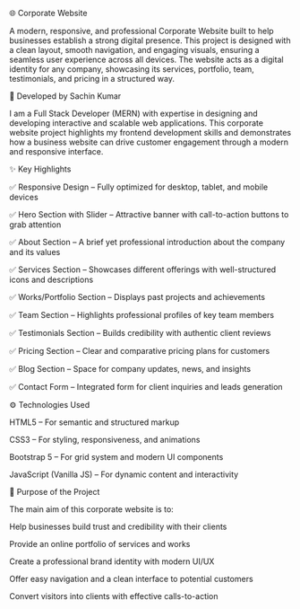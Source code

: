 🌐 Corporate Website

A modern, responsive, and professional Corporate Website built to help businesses establish a strong digital presence. This project is designed with a clean layout, smooth navigation, and engaging visuals, ensuring a seamless user experience across all devices. The website acts as a digital identity for any company, showcasing its services, portfolio, team, testimonials, and pricing in a structured way.

🚀 Developed by Sachin Kumar

I am a Full Stack Developer (MERN) with expertise in designing and developing interactive and scalable web applications. This corporate website project highlights my frontend development skills and demonstrates how a business website can drive customer engagement through a modern and responsive interface.


✨ Key Highlights

✅ Responsive Design – Fully optimized for desktop, tablet, and mobile devices

✅ Hero Section with Slider – Attractive banner with call-to-action buttons to grab attention

✅ About Section – A brief yet professional introduction about the company and its values

✅ Services Section – Showcases different offerings with well-structured icons and descriptions

✅ Works/Portfolio Section – Displays past projects and achievements

✅ Team Section – Highlights professional profiles of key team members

✅ Testimonials Section – Builds credibility with authentic client reviews

✅ Pricing Section – Clear and comparative pricing plans for customers

✅ Blog Section – Space for company updates, news, and insights

✅ Contact Form – Integrated form for client inquiries and leads generation



⚙️ Technologies Used

HTML5 – For semantic and structured markup

CSS3 – For styling, responsiveness, and animations

Bootstrap 5 – For grid system and modern UI components

JavaScript (Vanilla JS) – For dynamic content and interactivity




🎯 Purpose of the Project

The main aim of this corporate website is to:

Help businesses build trust and credibility with their clients

Provide an online portfolio of services and works

Create a professional brand identity with modern UI/UX

Offer easy navigation and a clean interface to potential customers

Convert visitors into clients with effective calls-to-action
